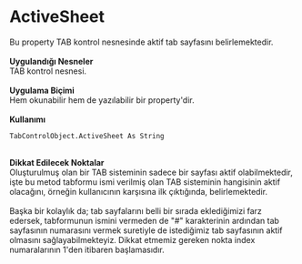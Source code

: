 # ActiveSheet

Bu property TAB kontrol nesnesinde aktif tab sayfasını belirlemektedir.\
\
**Uygulandığı Nesneler**\
TAB kontrol nesnesi.\
\
**Uygulama Biçimi**\
Hem okunabilir hem de yazılabilir bir property'dir.\
\
**Kullanımı**

```
TabControlObject.ActiveSheet As String
```

\
**Dikkat Edilecek Noktalar**\
Oluşturulmuş olan bir TAB sisteminin sadece bir sayfası aktif olabilmektedir, işte bu metod tabformu ismi verilmiş olan TAB sisteminin hangisinin aktif olacağını, örneğin kullanıcının karşısına ilk çıktığında, belirlemektedir.\
\
Başka bir kolaylık da; tab sayfalarını belli bir sırada eklediğimizi farz edersek, tabformunun ismini vermeden de "#" karakterinin ardından tab sayfasının numarasını vermek suretiyle de istediğimiz tab sayfasının aktif olmasını sağlayabilmekteyiz. Dikkat etmemiz gereken nokta index numaralarının 1'den itibaren başlamasıdır.
